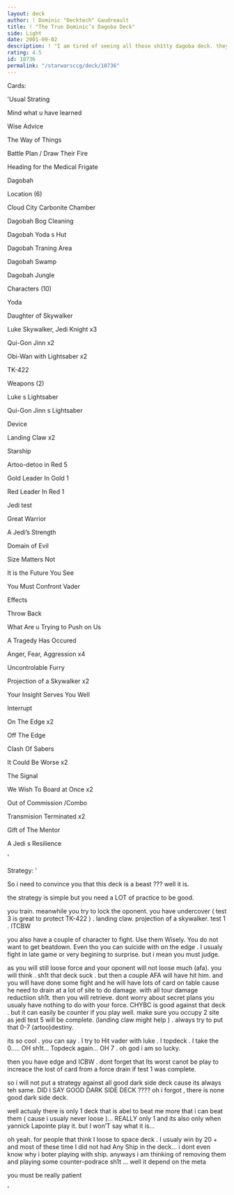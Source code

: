 ```yaml
---
layout: deck
author: ! Dominic "Decktech" Gaudreault
title: ! "The True Dominic’s Dagoba Deck"
side: Light
date: 2001-09-02
description: ! "I am tired of seeing all those sh1tty dagoba deck. they are rediculous. Thats why people think Dagoba Suck. But ask ANYONE who play me. Its a machine."
rating: 4.5
id: 18736
permalink: "/starwarsccg/deck/18736"
---
```

Cards: 

'Usual Strating 


Mind what u have learned 

Wise Advice 

The Way of Things 

Battle Plan / Draw Their Fire

Heading for the Medical Frigate 

Dagobah 


Location (6) 


Cloud City Carbonite Chamber

Dagobah Bog Cleaning 

Dagobah Yoda s Hut 

Dagobah Traning Area 

Dagobah Swamp 

Dagobah Jungle 


Characters (10) 


Yoda 

Daughter of Skywalker 

Luke Skywalker, Jedi Knight x3 

Qui-Gon Jinn x2 

Obi-Wan with Lightsaber x2 

TK-422 


Weapons (2) 


Luke s Lightsaber 

Qui-Gon Jinn s Lightsaber 


Device


Landing Claw x2


Starship


Artoo-detoo in Red 5 

Gold Leader In Gold 1

Red Leader In Red 1


Jedi test


Great Warrior 

A Jedi&#8217;s Strength 

Domain of Evil 

Size Matters Not 

It is the Future You See 

You Must Confront Vader 


Effects


Throw Back

What Are u Trying to Push on Us

A Tragedy Has Occured

Anger, Fear, Aggression x4 

Uncontrolable Furry

Projection of a Skywalker x2 

Your Insight Serves You Well 


Interrupt 


On The Edge x2 

Off The Edge

Clash Of Sabers 

It Could Be Worse x2 

The Signal

We Wish To Board at Once x2

Out of Commission /Combo

Transmision Terminated x2

Gift of The Mentor 

A Jedi s Resilience 

'

Strategy: '

So i need to convince you that this deck is a beast ??? well it is. 


the strategy is simple but you need a LOT of practice to be good.


you train. meanwhile you try to lock the oponent. you have undercover ( test 3 is great to protect TK-422 ) . landing claw. projection of a skywalker. test 1 . ITCBW


you also have a couple of character to fight. Use them Wisely. You do not want to get beatdown. Even tho you can suicide with on the edge . I usualy fight in late game or very begining to surprise. but i mean you must judge.


as you will still loose force and your oponent will not loose much (afa). you will think . sh1t that deck suck . but then a couple AFA will have hit him. and you will have done some fight and he will have lots of card on table cause he need to drain at a lot of site to do damage. with all tour damage reductiion sh1t. then you will retrieve. dont worry about secret plans you usualy have nothing to do with your force. CHYBC is good against that deck . but it can easily be counter if you play well. make sure you occupy 2 site as jedi test 5 will be complete. (landing claw might help ) . always try to put that 0-7 (artoo)destiny. 


its so cool . you can say . I try to Hit vader with luke . I topdeck . I take the 0..... OH sh1t... Topdeck again... OH 7 . oh god i am so lucky. 


then you have edge and ICBW . dont forget that Its worst canot be play to increace the lost of card from a force drain if test 1 was complete.


so i will not put a strategy against all good dark side deck cause its always teh same. DID I SAY GOOD DARK SIDE DECK ???? oh i forgot , there is none good dark side deck. 


well actualy there is only 1 deck that is abel to beat me more that i can beat them ( cause i usualy never loose )... REALLY only 1  and its also only when yannick Lapointe play it. but I won’T say what it is...


oh yeah. for people that think I loose to space deck . I usualy win by 20 + and most of these time I did not had Any Ship in the deck... i dont even know why i boter playing with ship. anyways i am thinking of removing them and playing some counter-podrace sh1t ... well it depend on the meta


you must be really patient

'
